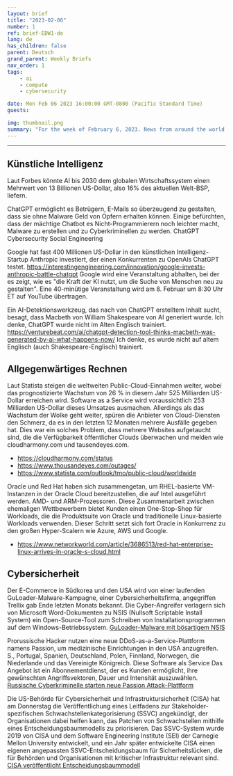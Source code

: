 ```yaml
---
layout: brief
title: "2023-02-06"
number: 1
ref: brief-EDW1-de
lang: de
has_children: false
parent: Deutsch
grand_parent: Weekly Briefs
nav_order: 1
tags:
    - ai
    - compute
    - cybersecurity

date: Mon Feb 06 2023 16:00:00 GMT-0800 (Pacific Standard Time)
guests:

img: thumbnail.png
summary: "For the week of February 6, 2023. News from around the world of digital transformation in artificial intelligence, cloud computing, and cybersecurity."
---
```




---

## Künstliche Intelligenz

Laut Forbes könnte AI bis 2030 dem globalen Wirtschaftssystem einen Mehrwert von 13 Billionen US-Dollar, also 16% des aktuellen Welt-BSP, liefern.

ChatGPT ermöglicht es Betrügern, E-Mails so überzeugend zu gestalten, dass sie ohne Malware Geld von Opfern erhalten können. Einige befürchten, dass der mächtige Chatbot es Nicht-Programmierern noch leichter macht, Malware zu erstellen und zu Cyberkriminellen zu werden. ChatGPT Cybersecurity Social Engineering

Google hat fast 400 Millionen US-Dollar in den künstlichen Intelligenz-Startup Anthropic investiert, der einen Konkurrenten zu OpenAIs ChatGPT testet. https://interestingengineering.com/innovation/google-invests-anthropic-battle-chatgpt
Google wird eine Veranstaltung abhalten, bei der es zeigt, wie es "die Kraft der KI nutzt, um die Suche von Menschen neu zu gestalten". Eine 40-minütige Veranstaltung wird am 8. Februar um 8:30 Uhr ET auf YouTube übertragen.

Ein AI-Detektionswerkzeug, das nach von ChatGPT erstelltem Inhalt sucht, besagt, dass Macbeth von William Shakespeare von AI generiert wurde. Ich denke, ChatGPT wurde nicht im Alten Englisch trainiert.
https://venturebeat.com/ai/chatgpt-detection-tool-thinks-macbeth-was-generated-by-ai-what-happens-now/ Ich denke, es wurde nicht auf altem Englisch (auch Shakespeare-Englisch) trainiert.

## Allgegenwärtiges Rechnen

Laut Statista steigen die weltweiten Public-Cloud-Einnahmen weiter, wobei das prognostizierte Wachstum von 26 % in diesem Jahr 525 Milliarden US-Dollar erreichen wird.
Software as a Service wird voraussichtlich 253 Milliarden US-Dollar dieses Umsatzes ausmachen. Allerdings als das Wachstum der Wolke
geht weiter, spüren die Anbieter von Cloud-Diensten den Schmerz, da es in den letzten 12 Monaten mehrere Ausfälle gegeben hat.
Dies war ein solches Problem, dass mehrere Websites aufgetaucht sind, die die Verfügbarkeit öffentlicher Clouds überwachen und melden
wie cloudharmony.com und tausendeyes.com.

* https://cloudharmony.com/status
* https://www.thousandeyes.com/outages/
* https://www.statista.com/outlook/tmo/public-cloud/worldwide

Oracle und Red Hat haben sich zusammengetan, um RHEL-basierte VM-Instanzen in der Oracle Cloud bereitzustellen, die auf Intel ausgeführt werden.
AMD- und ARM-Prozessoren. Diese Zusammenarbeit zwischen ehemaligen Wettbewerbern bietet Kunden einen One-Stop-Shop für
Workloads, die die Produktsuite von Oracle und traditionelle Linux-basierte Workloads verwenden. Dieser Schritt setzt sich fort
Oracle in Konkurrenz zu den großen Hyper-Scalern wie Azure, AWS und Google.

* https://www.networkworld.com/article/3686513/red-hat-enterprise-linux-arrives-in-oracle-s-cloud.html

## Cybersicherheit

Der E-Commerce in Südkorea und den USA wird von einer laufenden GuLoader-Malware-Kampagne, einer Cybersicherheitsfirma, angegriffen
Trellix gab Ende letzten Monats bekannt. Die Cyber-Angreifer verlagern sich von Microsoft Word-Dokumenten zu NSIS (Nullsoft Scriptable Install
System) ein Open-Source-Tool zum Schreiben von Installationsprogrammen auf dem Windows-Betriebssystem.
[GuLoader-Malware mit bösartigem NSIS](https://thehackernews.com/2023/02/guloader-malware-using-malicious-nsis.html)

Prorussische Hacker nutzen eine neue DDoS-as-a-Service-Plattform namens Passion, um medizinische Einrichtungen in den USA anzugreifen.
S., Portugal, Spanien, Deutschland, Polen, Finnland, Norwegen, die Niederlande und das Vereinigte Königreich. Diese Software als Service
Das Angebot ist ein Abonnementdienst, der es Kunden ermöglicht, ihre gewünschten Angriffsvektoren, Dauer und Intensität auszuwählen.
[Russische Cyberkriminelle starten neue Passion Attack-Plattform](https://cyware.com/news/russian-cybercriminals-launch-new-passion-attack-platform-798d8713)

Die US-Behörde für Cybersicherheit und Infrastruktursicherheit (CISA) hat am Donnerstag die Veröffentlichung eines Leitfadens zur Stakeholder-spezifischen Schwachstellenkategorisierung (SSVC) angekündigt, der Organisationen dabei helfen kann, das Patchen von Schwachstellen mithilfe eines Entscheidungsbaummodells zu priorisieren.
Das SSVC-System wurde 2019 von CISA und dem Software Engineering Institute (SEI) der Carnegie Mellon University entwickelt, und ein Jahr später entwickelte CISA einen eigenen angepassten SSVC-Entscheidungsbaum für Sicherheitslücken, die für Behörden und Organisationen mit kritischer Infrastruktur relevant sind.
[CISA veröffentlicht Entscheidungsbaummodell](https://www.securityweek.com/cisa-releases-decision-tree-model-help-companies-prioritize-vulnerability-patching/) 

